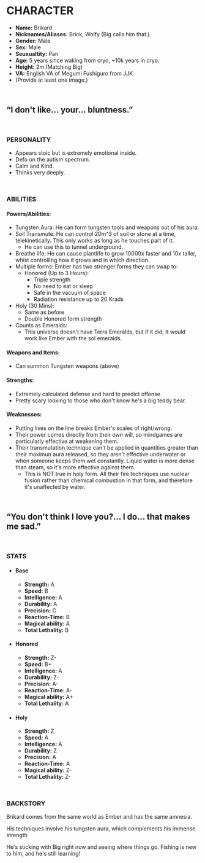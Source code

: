 # CHARACTER

- **Name:** Brikard
- **Nicknames/Aliases:** Brick, Wolfy (Big calls him that.)
- **Gender:** Male
- **Sex:** Male
- **Seuxualtity:** Pan
- **Age:** 5 years since waking from cryo, ~10k years in cryo.
- **Height:** 2m (Matching Big)
- **VA:** English VA of Megumi Fushiguro from JJK
- (Provide at least one image.)

``` ```

## “I don't like... your... bluntness.”

``` ```

### PERSONALITY

- Appears stoic but is extremely emotional inside.
- Defo on the autism spectrum.
- Calm and Kind.
- Thinks very deeply.

``` ```

### ABILITIES

#### Powers/Abilities:

- Tungsten Aura: He can form tungsten tools and weapons out of his aura.
- Soil Transmute: He can control 20m^3 of soil or stone at a time, telekinetically. This only works as long as he
  touches part of it.
	- He can use this to tunnel underground.
- Breathe life: He can cause plantlife to grow 10000x faster and 10x taller, whist controlling how it grows and in which
  direction.
- Multiple forms: Ember has two stronger forms they can swap to:
	- Honored (Up to 3 Hours):
		- Triple strength
		- No need to eat or sleep
		- Safe in the vacuum of space
		- Radiation resistance up to 20 Krads
- Holy (30 Mins):
	- Same as before
	- Double Honored form strength
- Counts as Emeralds:
	- This universe doesn't have Terra Emeralds, but if it did, It would work like Ember with the sol emeralds.

#### Weapons and Items:

- Can summon Tungsten weapons (above)

#### Strengths:

- Extremely calculated defense and hard to predict offense
- Pretty scary looking to those who don't know he's a big teddy bear.

#### Weaknesses:

- Putting lives on the line breaks Ember's scales of right/wrong.
- Their power comes directly from their own will, so mindgames are particularly effective at weakening them.
- Their transmutation technique can't be applied in quantities greater than their maximun aura released, so they aren't
  effective underwater or when someone keeps them wet constantly. Liquid water is more dense than steam, so it's more
  effective against them.
	- This is NOT true in holy form. All their fire techniques use nuclear fusion rather than chemical combustion in
	  that form, and therefore it's unaffected by water.

``` ```

## “You don't think I love you?... I do... that makes me sad.”

``` ```

### STATS

- #### Base
	- **Strength:** A
	- **Speed:** B
	- **Intelligence:** A
	- **Durability:** A
	- **Precision:** C
	- **Reaction-Time:** B
	- **Magical ability:** A
	- **Total Lethality:** B
- #### Honored
	- **Strength:** Z-
	- **Speed:** B+
	- **Intelligence:** A
	- **Durability:** Z-
	- **Precision:** A-
	- **Reaction-Time:** A-
	- **Magical ability:** A+
	- **Total Lethality:** A
- #### Holy
	- **Strength:** Z
	- **Speed:** A
	- **Intelligence:** A
	- **Durability:** Z
	- **Precision:** A
	- **Reaction-Time:** A
	- **Magical ability:** Z-
	- **Total Lethality:** Z-

``` ```

### BACKSTORY

Brikard comes from the same world as Ember and has the same amnesia.

His techniques involve his tungsten aura, which complements his immense strength

He's sticking with Big right now and seeing where things go. Fishing is new to him, and he's still learning!
